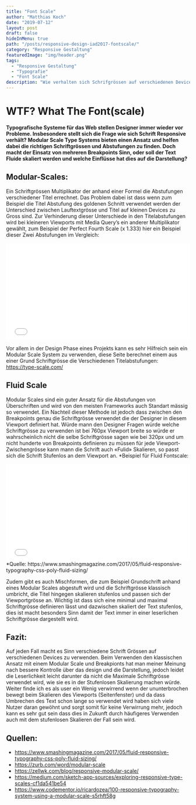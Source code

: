 ```yaml
---
title: "Font Scale"
author: "Matthias Koch"
date: "2019-07-12"
layout: post
draft: false
hideInMenu: true
path: "/posts/responsive-design-iad2017-fontscale/"
category: "Responsive Gestaltung"
featuredImage: "img/header.png"
tags:
  - "Responsive Gestaltung"
  - "Typografie"
  - "Font Scale"
description: "Wie verhalten sich Schrifgrössen auf verschiedenen Device grössen? dazu gibt es verschiedne Methoden die man anwenden kann, die am häufig verwendeten sind «Modular-Scales» und «Fluid Scale»."
---
```


# WTF? What The Font(scale)

**Typografische Systeme für das Web stellen Designer immer wieder vor Probleme. Insbesondere stellt sich die Frage wie sich Schrift Responsive verhält?
Modular Scale Type Systems bieten einen Ansatz und helfen dabei die richtigen Schriftgrössen und Abstufungen zu finden. Doch macht der Einsatz von mehreren Breakpoints Sinn, oder soll der Text Fluide skaliert werden und welche Einflüsse hat dies auf die Darstellung?**

## Modular-Scales:
Ein Schriftgrössen Multiplikator der anhand einer Formel die Abstufungen verschiedener Titel errechnet. Das Problem dabei ist dass wenn zum Beispiel die Titel Abstufung des goldenen Schnitt verwendet werden der Unterschied zwischen Lauftextgrösse und Titel auf kleinen Devices zu Gross sind. Zur Verhinderung dieser Unterschiede in den Titelabstufungen wird bei kleineren Viewports mit Media Query’s ein anderer Multiplikator gewählt, zum Beispiel der Perfect Fourth Scale (x 1.333) hier ein Beispiel dieser Zwei Abstufungen im Vergleich:
<iframe height="265" style="width: 100%;" scrolling="no" title="Smaller Ratio" src="//codepen.io/larsmaeder/embed/zQjBMj/?height=265&theme-id=dark&default-tab=result" frameborder="no" allowtransparency="true" allowfullscreen="true">
  See the Pen <a href='https://codepen.io/larsmaeder/pen/zQjBMj/'>Smaller Ratio</a> by Lars Mäder
  (<a href='https://codepen.io/larsmaeder'>@larsmaeder</a>) on <a href='https://codepen.io'>CodePen</a>.
</iframe>

Vor allem in der Design Phase eines Projekts kann es sehr Hilfreich sein ein Modular Scale System zu verwenden, diese Seite berechnet einem aus einer Grund Schriftgrösse die Verschiedenen Titelabstufungen: https://type-scale.com/

## Fluid Scale
Modular Scales sind ein guter Ansatz für die Abstufungen von Überschriften und wird von den meisten Frameworks auch Standart mässig so verwendet. Ein Nachteil dieser Methode ist jedoch dass zwischen den Breakpoints genau die Schriftgrösse verwendet die der Designer in diesem Viewport definiert hat. Würde mann den Designer Fragen würde welche Schriftgrösse zu verwenden ist bei 760px Viewport breite so würde er wahrscheinlich nicht die selbe Schriftgrösse sagen wie bei 320px und um nicht hunderte von Breakpoints definieren zu müssen für jede Viewport-Zwischengrösse kann mann die Schrift auch «Fulid» Skalieren, so passt sich die Schrift Stufenlos an dem Viewport an.
*Beispiel für Fluid Fontscale:
<iframe height="265" style="width: 100%;" scrolling="no" title="Poly Fluid Sizing using linear equations, viewport units and calc()" src="//codepen.io/jakobud/embed/vmKLYb/?height=265&theme-id=dark&default-tab=result" frameborder="no" allowtransparency="true" allowfullscreen="true">
  See the Pen <a href='https://codepen.io/jakobud/pen/vmKLYb/'>Poly Fluid Sizing using linear equations, viewport units and calc()</a> by Jake Wilson
  (<a href='https://codepen.io/jakobud'>@jakobud</a>) on <a href='https://codepen.io'>CodePen</a>.
</iframe>
*Quelle: https://www.smashingmagazine.com/2017/05/fluid-responsive-typography-css-poly-fluid-sizing/


Zudem gibt es auch Mischformen, die zum Beispiel Grundschrift anhand eines Modular Scales abgestuft wird und die Schriftgrösse klassisch umbricht, die Titel hingegen skalieren stufenlos und passen sich der Viewportgrösse an. Wichtig ist dass sich eine minimal und maximal Schriftgrösse definieren lässt und dazwischen skaliert der Text stufenlos, dies ist macht besonders Sinn damit der Text immer in einer leserlichen Schriftgrösse dargestellt wird.

## Fazit:
Auf jeden Fall macht es Sinn verschiedene Schrift Grössen auf verschiedenen Devices zu verwenden. Beim Verwenden den klassischen Ansatz mit einem Modular Scale und Breakpionts hat man meiner Meinung nach bessere Kontrolle über das design und die Darstellung, jedoch leidet die Leserlichkeit leicht darunter da nicht die Maximale Schriftgrösse verwendet wird, wie sie es in der Stufenlosen Skalierung machen würde. Weiter finde ich es als user ein Wenig verwirrend wenn der ununterbrochen bewegt beim Skalieren des Viewports (Seitenfenster) und da dass Umbrechen des Text schon lange so verwendet wird haben sich viele Nutzer daran gewöhnt und sorgt somit für keine Verwirrung mehr, jedoch kann es sehr gut sein dass dies in Zukunft durch häufigeres Verwenden auch mit dem stufenlosen Skalieren der Fall sein wird.


## Quellen:
* https://www.smashingmagazine.com/2017/05/fluid-responsive-typography-css-poly-fluid-sizing/
* https://zurb.com/word/modular-scale
* https://zellwk.com/blog/responsive-modular-scale/
* https://medium.com/sketch-app-sources/exploring-responsive-type-scales-cf1da541be54
* https://www.codementor.io/ricardozea/100-responsive-typography-system-using-a-modular-scale-s5rhft58g
